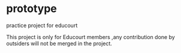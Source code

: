 # prototype
practice project for educourt


This project is only for Educourt members ,any contribution done by outsiders will not be merged in the project.
